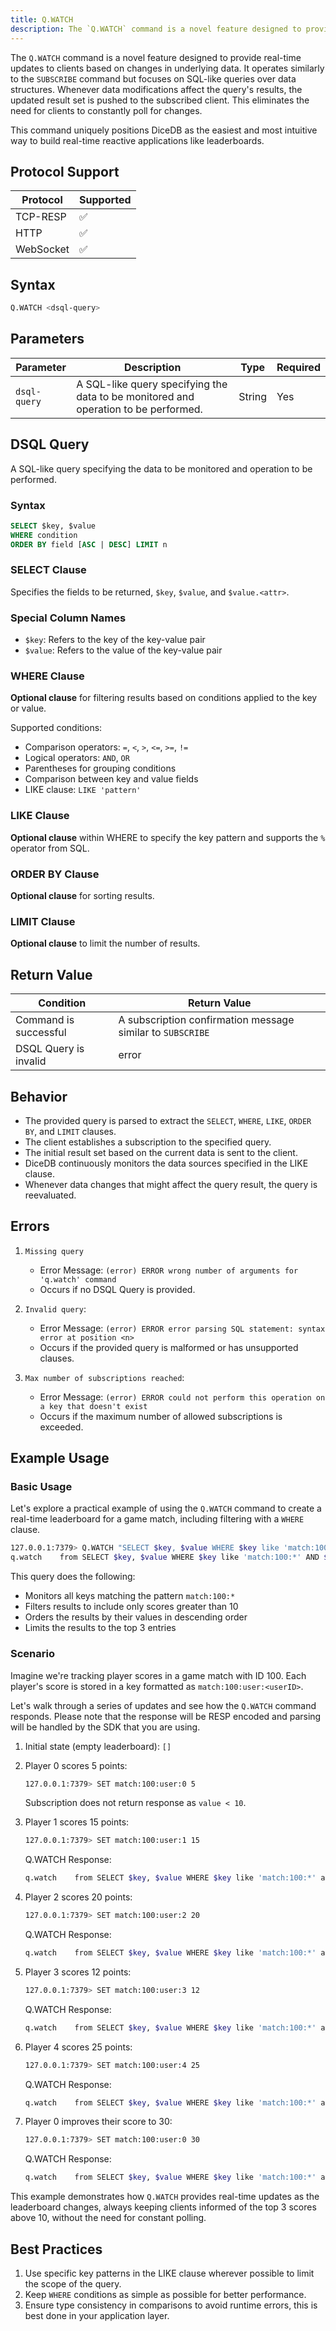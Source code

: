 ```yaml
---
title: Q.WATCH
description: The `Q.WATCH` command is a novel feature designed to provide real-time updates to clients based on changes in underlying data.
---
```


The `Q.WATCH` command is a novel feature designed to provide real-time updates to clients based on changes in underlying
data. It operates similarly to the `SUBSCRIBE` command but focuses on SQL-like queries over data structures. Whenever
data modifications affect the query's results, the updated result set is pushed to the subscribed client. This
eliminates the need for clients to constantly poll for changes.

This command uniquely positions DiceDB as the easiest and most intuitive way to build real-time reactive applications like leaderboards.

## Protocol Support

| Protocol  | Supported |
| --------- | --------- |
| TCP-RESP  | ✅        |
| HTTP      | ✅        |
| WebSocket | ✅        |

## Syntax

```bash
Q.WATCH <dsql-query>
```

## Parameters

| Parameter    | Description                                                                         | Type   | Required |
| ------------ | ----------------------------------------------------------------------------------- | ------ | -------- |
| `dsql-query` | A SQL-like query specifying the data to be monitored and operation to be performed. | String | Yes      |

## DSQL Query

A SQL-like query specifying the data to be monitored and operation to be performed.

### Syntax

```sql
SELECT $key, $value
WHERE condition
ORDER BY field [ASC | DESC] LIMIT n
```

### SELECT Clause

Specifies the fields to be returned, `$key`, `$value`, and `$value.<attr>`.

### Special Column Names

- `$key`: Refers to the key of the key-value pair
- `$value`: Refers to the value of the key-value pair

### WHERE Clause

**Optional clause** for filtering results based on conditions applied to the key or value.

Supported conditions:

- Comparison operators: `=`, `<`, `>`, `<=`, `>=`, `!=`
- Logical operators: `AND`, `OR`
- Parentheses for grouping conditions
- Comparison between key and value fields
- LIKE clause: `LIKE 'pattern'`

### LIKE Clause

**Optional clause** within WHERE to specify the key pattern and supports the `%` operator from SQL.

### ORDER BY Clause

**Optional clause** for sorting results.

### LIMIT Clause

**Optional clause** to limit the number of results.

## Return Value

| Condition             | Return Value                                               |
| --------------------- | ---------------------------------------------------------- |
| Command is successful | A subscription confirmation message similar to `SUBSCRIBE` |
| DSQL Query is invalid | error                                                      |

## Behavior

- The provided query is parsed to extract the `SELECT`, `WHERE`, `LIKE`, `ORDER BY`, and `LIMIT` clauses.
- The client establishes a subscription to the specified query.
- The initial result set based on the current data is sent to the client.
- DiceDB continuously monitors the data sources specified in the LIKE clause.
- Whenever data changes that might affect the query result, the query is reevaluated.

## Errors

1. `Missing query`

   - Error Message: `(error) ERROR wrong number of arguments for 'q.watch' command`
   - Occurs if no DSQL Query is provided.

2. `Invalid query`:

   - Error Message: `(error) ERROR error parsing SQL statement: syntax error at position <n>`
   - Occurs if the provided query is malformed or has unsupported clauses.

3. `Max number of subscriptions reached`:

   - Error Message: `(error) ERROR could not perform this operation on a key that doesn't exist`
   - Occurs if the maximum number of allowed subscriptions is exceeded.

## Example Usage

### Basic Usage

Let's explore a practical example of using the `Q.WATCH` command to create a real-time leaderboard for a game match,
including filtering with a `WHERE` clause.

```bash
127.0.0.1:7379> Q.WATCH "SELECT $key, $value WHERE $key like 'match:100:*' AND $value > 10 ORDER BY $value DESC LIMIT 3"
q.watch    from SELECT $key, $value WHERE $key like 'match:100:*' AND $value > 10 ORDER BY $value asc: []
```

This query does the following:

- Monitors all keys matching the pattern `match:100:*`
- Filters results to include only scores greater than 10
- Orders the results by their values in descending order
- Limits the results to the top 3 entries

### Scenario

Imagine we're tracking player scores in a game match with ID 100. Each player's score is stored in a key formatted as
`match:100:user:<userID>`.

Let's walk through a series of updates and see how the `Q.WATCH` command responds. Please note
that the response will be RESP encoded and parsing will be handled by the SDK that you are using.

1. Initial state (empty leaderboard): `[]`

2. Player 0 scores 5 points:

   ```bash
   127.0.0.1:7379> SET match:100:user:0 5
   ```

   Subscription does not return response as `value < 10`.

3. Player 1 scores 15 points:

   ```bash
   127.0.0.1:7379> SET match:100:user:1 15
   ```

   Q.WATCH Response:

   ```bash
   q.watch    from SELECT $key, $value WHERE $key like 'match:100:*' and $value > 100 ORDER BY $value asc: `[["match:100:user:1", "15"]]`
   ```

4. Player 2 scores 20 points:

   ```bash
   127.0.0.1:7379> SET match:100:user:2 20
   ```

   Q.WATCH Response:

   ```bash
   q.watch    from SELECT $key, $value WHERE $key like 'match:100:*' and $value > 100 ORDER BY $value asc: `[["match:100:user:2", "20"], ["match:100:user:1", "15"]]`
   ```

5. Player 3 scores 12 points:

   ```bash
   127.0.0.1:7379> SET match:100:user:3 12
   ```

   Q.WATCH Response:

   ```bash
   q.watch    from SELECT $key, $value WHERE $key like 'match:100:*' and $value > 100 ORDER BY $value asc: `[["match:100:user:2", "20"], ["match:100:user:1", "15"], ["match:100:user:3", "12"]]`
   ```

6. Player 4 scores 25 points:

   ```bash
   127.0.0.1:7379> SET match:100:user:4 25
   ```

   Q.WATCH Response:

   ```bash
   q.watch    from SELECT $key, $value WHERE $key like 'match:100:*' and $value > 100 ORDER BY $value asc: `[["match:100:user:4", "25"], ["match:100:user:2", "20"], ["match:100:user:1", "15"]]`
   ```

7. Player 0 improves their score to 30:

   ```bash
   127.0.0.1:7379> SET match:100:user:0 30
   ```

   Q.WATCH Response:

   ```bash
   q.watch    from SELECT $key, $value WHERE $key like 'match:100:*' and $value > 100 ORDER BY $value asc: `[["match:100:user:0", "30"], ["match:100:user:4", "25"], ["match:100:user:2", "20"]]`
   ```

This example demonstrates how `Q.WATCH` provides real-time updates as the leaderboard changes, always keeping clients
informed of the top 3 scores above 10, without the need for constant polling.

## Best Practices

1. Use specific key patterns in the LIKE clause wherever possible to limit the scope of the query.
2. Keep `WHERE` conditions as simple as possible for better performance.
3. Ensure type consistency in comparisons to avoid runtime errors, this is best done in your application layer.
